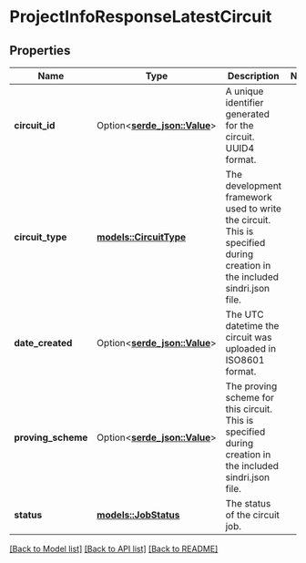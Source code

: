 # ProjectInfoResponseLatestCircuit

## Properties

Name | Type | Description | Notes
------------ | ------------- | ------------- | -------------
**circuit_id** | Option<[**serde_json::Value**](.md)> | A unique identifier generated for the circuit. UUID4 format. | 
**circuit_type** | [**models::CircuitType**](CircuitType.md) | The development framework used to write the circuit. This is specified during creation in the included sindri.json file. | 
**date_created** | Option<[**serde_json::Value**](.md)> | The UTC datetime the circuit was uploaded in ISO8601 format. | 
**proving_scheme** | Option<[**serde_json::Value**](.md)> | The proving scheme for this circuit. This is specified during creation in the included sindri.json file. | 
**status** | [**models::JobStatus**](JobStatus.md) | The status of the circuit job. | 

[[Back to Model list]](../README.md#documentation-for-models) [[Back to API list]](../README.md#documentation-for-api-endpoints) [[Back to README]](../README.md)


